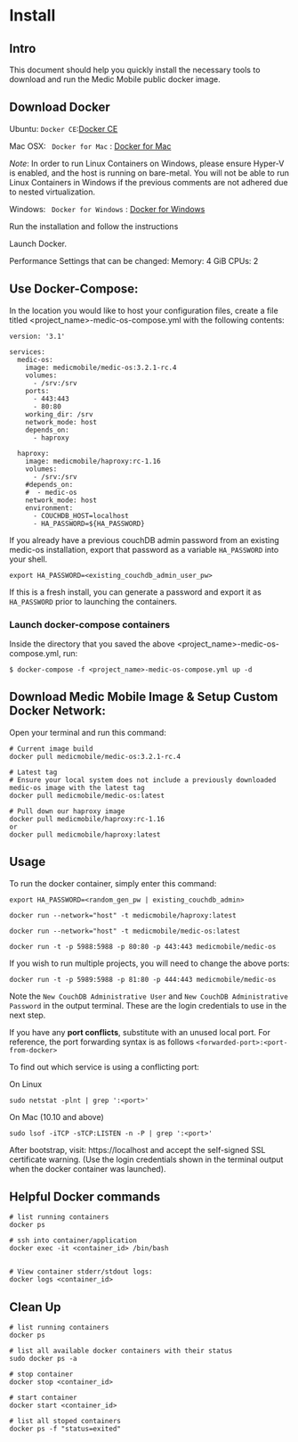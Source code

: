 # Install

## Intro

This document should help you quickly install the necessary tools to download and run the Medic Mobile public docker image.

## Download Docker

Ubuntu:
`Docker CE`:[Docker CE](https://docs.docker.com/install/linux/docker-ce/ubuntu/)

Mac OSX:
` Docker for Mac` : 
[Docker for Mac](https://download.docker.com/mac/stable/Docker.dmg)

*Note*: In order to run Linux Containers on Windows, please ensure Hyper-V is enabled, and the host is running on bare-metal. You will not be able to run Linux Containers in Windows if the previous comments are not adhered due to nested virtualization. 

Windows:
` Docker for Windows` :
[Docker for Windows](https://download.docker.com/win/stable/Docker%20for%20Windows%20Installer.exe)

Run the installation and follow the instructions

Launch Docker. 

Performance Settings that can be changed:
Memory: 4 GiB
CPUs: 2

## Use Docker-Compose:

In the location you would like to host your configuration files, create a file titled <project_name>-medic-os-compose.yml with the following contents:

```
version: '3.1'

services:
  medic-os:
    image: medicmobile/medic-os:3.2.1-rc.4
    volumes:
      - /srv:/srv
    ports:
      - 443:443
      - 80:80
    working_dir: /srv
    network_mode: host
    depends_on:
      - haproxy
    
  haproxy:
    image: medicmobile/haproxy:rc-1.16
    volumes:
      - /srv:/srv    
    #depends_on:
    #  - medic-os
    network_mode: host
    environment:
      - COUCHDB_HOST=localhost
      - HA_PASSWORD=${HA_PASSWORD}
```

If you already have a previous couchDB admin password from an existing medic-os installation, export that password as a variable `HA_PASSWORD` into your shell.
```
export HA_PASSWORD=<existing_couchdb_admin_user_pw>
```

If this is a fresh install, you can generate a password and export it as `HA_PASSWORD` prior to launching the containers.

### Launch docker-compose containers

Inside the directory that you saved the above <project_name>-medic-os-compose.yml, run:
```
$ docker-compose -f <project_name>-medic-os-compose.yml up -d
```

## Download Medic Mobile Image & Setup Custom Docker Network:

Open your terminal and run this command:

```
# Current image build
docker pull medicmobile/medic-os:3.2.1-rc.4

# Latest tag
# Ensure your local system does not include a previously downloaded medic-os image with the latest tag
docker pull medicmobile/medic-os:latest

# Pull down our haproxy image
docker pull medicmobile/haproxy:rc-1.16
or
docker pull medicmobile/haproxy:latest
```

## Usage

To run the docker container, simply enter this command:

```
export HA_PASSWORD=<random_gen_pw | existing_couchdb_admin>

docker run --network="host" -t medicmobile/haproxy:latest

docker run --network="host" -t medicmobile/medic-os:latest 
```

```
docker run -t -p 5988:5988 -p 80:80 -p 443:443 medicmobile/medic-os
```

If you wish to run multiple projects, you will need to change the above ports:

```
docker run -t -p 5989:5988 -p 81:80 -p 444:443 medicmobile/medic-os
```

Note the `New CouchDB Administrative User` and `New CouchDB Administrative Password` in the output terminal. These are the login credentials to use in the next step.


If you have any **port conflicts**, substitute with an unused local port. For reference, the port forwarding syntax is as follows `<forwarded-port>:<port-from-docker>`

To find out which service is using a conflicting port:

On Linux
```
sudo netstat -plnt | grep ':<port>'
```

On Mac (10.10 and above)
```
sudo lsof -iTCP -sTCP:LISTEN -n -P | grep ':<port>'
```

After bootstrap, visit: https://localhost and accept the self-signed SSL certificate warning.
(Use the login credentials shown in the terminal output when the docker container was launched).
## Helpful Docker commands

```
# list running containers
docker ps

# ssh into container/application
docker exec -it <container_id> /bin/bash


# View container stderr/stdout logs:
docker logs <container_id>
```

## Clean Up

```
# list running containers
docker ps

# list all available docker containers with their status
sudo docker ps -a

# stop container
docker stop <container_id>

# start container
docker start <container_id>

# list all stoped containers 
docker ps -f "status=exited"

```
